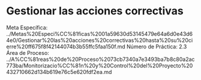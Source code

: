 # Gestionar las acciones correctivas

Meta Específica: ../Metas%20Especi%CC%81ficas%2001a59630d53145479e64a6d0e43d64e0/Gestionar%20las%20acciones%20correctivas%20hasta%20su%20cierre%20ff675f8f42144074b3b55ffc5faa150f.md
Número de Práctica: 2.3
Área de Proceso: ../A%CC%81reas%20de%20Proceso%2073cb7340a7e3493ba7b8c80a2ac773ba/Monitorizacio%CC%81n%20y%20Control%20del%20Proyecto%20432710662d134b619e76c5e620fdf2ea.md